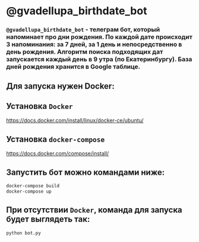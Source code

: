 # @gvadellupa_birthdate_bot
### `@gvadellupa_birthdate_bot` - телеграм бот, который напоминает про дни рождения. По каждой дате происходит 3 напоминания: за 7 дней, за 1 день и непосредственно в день рождения. Алгоритм поиска подходящих дат запускается каждый день в 9 утра (по Екатеринбургу). База дней рождения хранится в Google таблице. 

## Для запуска нужен Docker:
## Установка `Docker`
https://docs.docker.com/install/linux/docker-ce/ubuntu/

## Установка `docker-compose`
https://docs.docker.com/compose/install/


## Запустить бот можно командами ниже:
```bash
docker-compose build
docker-compose up
```

## При отсутствии `Docker`, команда для запуска будет выглядеть так:
```bash
python bot.py
```